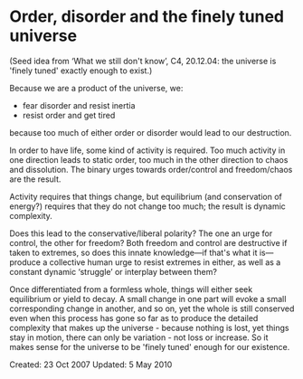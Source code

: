 # Order, disorder and the finely tuned universe

(Seed idea from ‘What we still don't know’, C4, 20.12.04: the universe is 'finely tuned' exactly enough to exist.)

Because we are a product of the universe, we:

- fear disorder and resist inertia
- resist order and get tired

because too much of either order or disorder would lead to our destruction.

In order to have life, some kind of activity is required. Too much activity in one direction leads to static order, too much in the other direction to chaos and dissolution. The binary urges towards order/control and freedom/chaos are the result.

Activity requires that things change, but equilibrium (and conservation of energy?) requires that they do not change too much; the result is dynamic complexity.

Does this lead to the conservative/liberal polarity? The one an urge for control, the other for freedom? Both freedom and control are destructive if taken to extremes, so does this innate knowledge—if that's what it is—produce a collective human urge to resist extremes in either, as well as a constant dynamic ‘struggle’ or interplay between them?

Once differentiated from a formless whole, things will either seek equilibrium or yield to decay. A small change in one part will evoke a small corresponding change in another, and so on, yet the whole is still conserved even when this process has gone so far as to produce the detailed complexity that makes up the universe - because nothing is lost, yet things stay in motion, there can only be variation - not loss or increase. So it makes sense for the universe to be 'finely tuned' enough for our existence.


Created: 23 Oct 2007
Updated: 5 May 2010